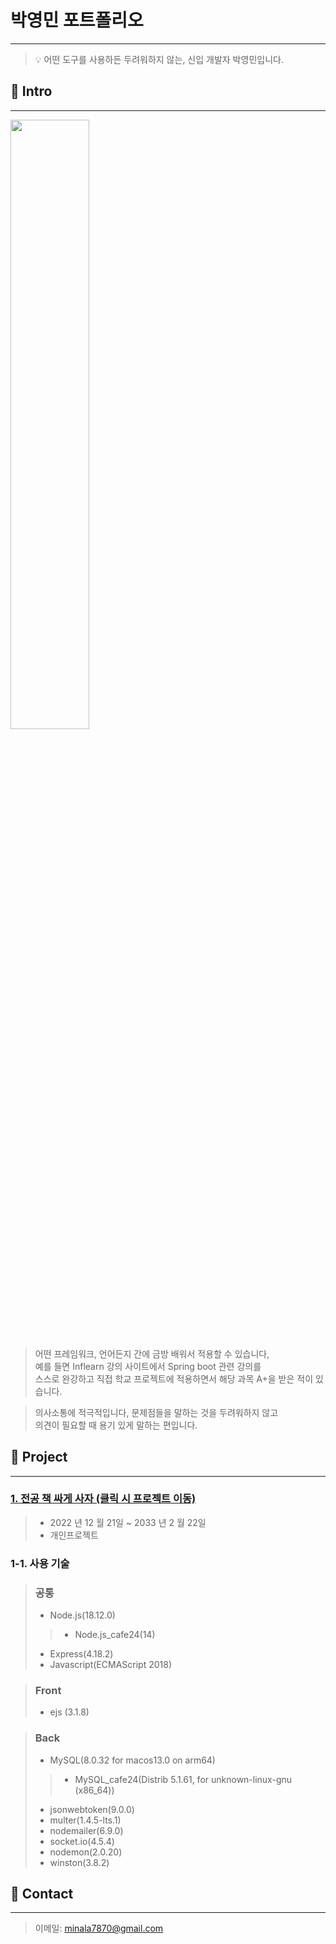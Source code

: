 # 박영민 포트폴리오
---
>:bulb: 어떤 도구를 사용하든 두려워하지 않는, 신입 개발자 박영민입니다.

## :deciduous_tree: Intro
---
<img src="https://user-images.githubusercontent.com/73753121/217274979-da743400-f60e-4036-abcc-ab0ded0f6f2b.jpg" width="50%" height="auto">

>어떤 프레임워크, 언어든지 간에 금방 배워서 적용할 수 있습니다,<br>
>예를 들면 Inflearn 강의 사이트에서 Spring boot 관련 강의를<br>
>스스로 완강하고 직접 학교 프로젝트에 적용하면서 해당 과목 A+을 받은 적이 있습니다.
  
>의사소통에 적극적입니다, 문제점들을 말하는 것을 두려워하지 않고<br>
>의견이 필요할 때 용기 있게 말하는 편입니다.

## :deciduous_tree: Project
---
### <a href="https://github.com/yeongmin7870/board">1. 전공 책 싸게 사자 (클릭 시 프로젝트 이동)</a>

>- 2022 년 12 월 21일 ~ 2033 년 2 월 22일
>- 개인프로젝트

### 1-1. 사용 기술

>### 공통
>- Node.js(18.12.0)
>>- Node.js_cafe24(14)
>- Express(4.18.2)
>- Javascript(ECMAScript 2018)

>### Front
>- ejs (3.1.8)

>### Back
>- MySQL(8.0.32 for macos13.0 on arm64)
>>- MySQL_cafe24(Distrib 5.1.61, for unknown-linux-gnu (x86_64))
>- jsonwebtoken(9.0.0)
>- multer(1.4.5-lts.1)
>- nodemailer(6.9.0)
>- socket.io(4.5.4)
>- nodemon(2.0.20)
>- winston(3.8.2)

## :deciduous_tree: Contact
---
>이메일: minala7870@gmail.com



